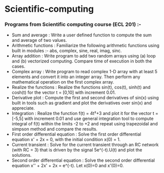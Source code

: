 # Scientific-computing
### Programs from Scientific computing course (ECL 201) :-
<ul>
  <li>Sum and average : Write a user defined function to compute the sum and average of two values.</li>
  <li>Arithmetic functions : Familiarize the following arithmetic functions using built in modules :- abs, complex, sine, real, imag, sinc.</li>
  <li>Array addition : Write program to add two random arrays using (a) loop and (b) vectorized computing. Compare time of execution in both the cases.</li>
  <li>Complex array : Write program to read complex 1-D array with at least 5 elements and convert it into an integer array. Then perform any mathematical operation on the first    complex array.</li>
  <li>Realize the functions : Realize the functions sin(t), cos(t), sinh(t) and cosh(t) for the vector t = [0,10] with increment 0.01.</li>
  <li>Derivative plot : Compute the first and second derivatives of sin(x) using built in tools such as gradient and plot the derivatives over sin(x) and
    appreciate.</li>
  <li>Integration : Realize the function f(t) = 4t²+3 and plot it for the vector t = [-5,5] with increment 0.01 and use general integration tool to compute integral of f(t) within the limits -2 to +2 and repeat using trapezoidal and simpson method and compare the results.</li>
  <li>First order differential equation : Solve the first order differential equation x' + 2x = 0, with the initial condition x(0) = 1.</li>
  <li>Current transient : Solve for the current transient through an RC network (with RC = 3) that is driven by the signal 5e^(-t).U(t) and plot the solutions.</li>
  <li>Second order differential equation : Solve the second order differential equation x'' + 2x' + 2x = e^(-t). Let x(0)=0 and x'(0)=0.</li>
</ul>
